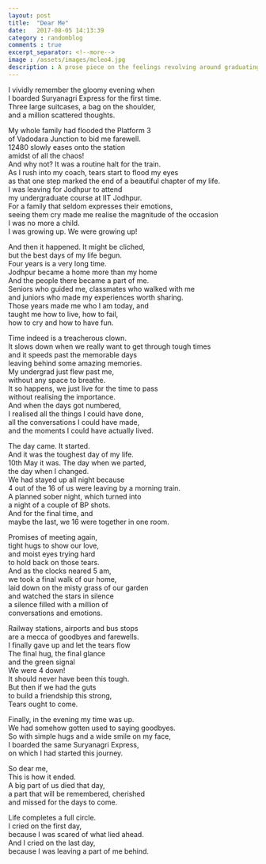 ```yaml
---
layout: post
title:  "Dear Me"
date:   2017-08-05 14:13:39
category : randomblog
comments : true
excerpt_separator: <!--more-->
image : /assets/images/mcleo4.jpg
description : A prose piece on the feelings revolving around graduating.
---
```

I vividly remember the gloomy evening when  
I boarded Suryanagri Express for the first time.   
Three large suitcases, a bag on the shoulder,  
and a million scattered thoughts.
<!--more-->  
My whole family had flooded the Platform 3  
of Vadodara Junction to bid me farewell.  
12480 slowly eases onto the station   
amidst of all the chaos!      
And why not? It was a routine halt for the train.  
As I rush into my coach, tears start to flood my eyes  
as that one step marked the end of a beautiful chapter of my life.    
I was leaving for Jodhpur to attend   
my undergraduate course at IIT Jodhpur.    
For a family that seldom expresses their emotions,  
seeing them cry made me realise the magnitude of the occasion  
I was no more a child.  
I was growing up. We were growing up!  

And then it happened. It might be cliched,   
but the best days of my life begun.  
Four years is a very long time.  
Jodhpur became a home more than my home  
And the people there became a part of me.  
Seniors who guided me, classmates who walked with me   
and juniors who made my experiences worth sharing.  
Those years made me who I am today, and  
taught me how to live, how to fail,  
how to cry and how to have fun.  

Time indeed is a treacherous clown.  
It slows down when we really want to get through tough times   
and it speeds past the memorable days   
leaving behind some amazing memories.  
My undergrad just flew past me,   
without any space to breathe.    
It so happens, we just live for the time to pass  
without realising the importance.    
And when the days got numbered,  
I realised all the things I could have done,  
all the conversations I could have made,  
and the moments I could have actually lived.  

The day came. It started.   
And it was the toughest day of my life.  
10th May it was. The day when we parted,  
the day when I changed.    
We had stayed up all night because   
4 out of the 16 of us were leaving by a morning train.    
A planned sober night, which turned into  
a night of a couple of BP shots.    
And for the final time, and  
maybe the last, we 16 were together in one room.  

Promises of meeting again,   
tight hugs to show our love,      
and moist eyes trying hard   
to hold back on those tears.  
And as the clocks neared 5 am,   
we took a final walk of our home,  
laid down on the misty grass of our garden   
and watched the stars in silence  
a silence filled with a million of   
conversations and emotions.  

Railway stations, airports and bus stops   
are a mecca of goodbyes and farewells.      
I finally gave up and let the tears flow    
The final hug, the final glance   
and the green signal  
We were 4 down!  
It should never have been this tough.    
But then if we had the guts   
to build a friendship this strong,  
Tears ought to come.  

Finally, in the evening my time was up.  
We had somehow gotten used to saying goodbyes.    
So with simple hugs and a wide smile on my face,  
I boarded the same Suryanagri Express,  
on which I had started this journey.  

So dear me,  
This is how it ended.  
A big part of us died that day,  
a part that will be remembered, cherished  
and missed for the days to come.  

Life completes a full circle.  
I cried on the first day,  
because I was scared of what lied ahead.  
And I cried on the last day,  
because I was leaving a part of me behind.  
